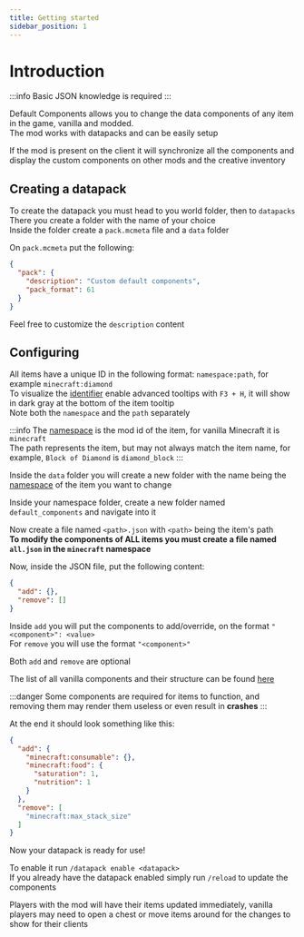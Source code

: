 ```yaml
---
title: Getting started
sidebar_position: 1
---
```


# Introduction

:::info
Basic JSON knowledge is required
:::

Default Components allows you to change the data components of any item in the game, vanilla and modded.  
The mod works with datapacks and can be easily setup

If the mod is present on the client it will synchronize all the components and display the custom components on other mods and the creative inventory

## Creating a datapack

To create the datapack you must head to you world folder, then to `datapacks`  
There you create a folder with the name of your choice  
Inside the folder create a `pack.mcmeta` file and a `data` folder

On `pack.mcmeta` put the following:
```json title="pack.mcmeta"
{
  "pack": {
    "description": "Custom default components",
    "pack_format": 61
  }
}
```
Feel free to customize the `description` content

## Configuring

All items have a unique ID in the following format: `namespace:path`, for example `minecraft:diamond`  
To visualize the [identifier](https://minecraft.wiki/w/Resource_location#Conversion_to_string) enable advanced tooltips with `F3 + H`,
it will show in dark gray at the bottom of the item tooltip  
Note both the `namespace` and the `path` separately

:::info
The [namespace](https://minecraft.wiki/w/Resource_location#Namespaces) is the mod id of the item, for vanilla Minecraft it is `minecraft`  
The path represents the item, but may not always match the item name, for example, `Block of Diamond` is `diamond_block`
:::

Inside the `data` folder you will create a new folder with the name being the [namespace](https://minecraft.wiki/w/Resource_location#Namespaces) of the item you want to change

Inside your namespace folder, create a new folder named `default_components` and navigate into it

Now create a file named `<path>.json` with `<path>` being the item's path  
**To modify the components of ALL items you must create a file named `all.json` in the `minecraft` namespace**

Now, inside the JSON file, put the following content:
```json
{
  "add": {},
  "remove": []
}
```

Inside `add` you will put the components to add/override, on the format `"<component>": <value>`  
For `remove` you will use the format `"<component>"`

Both `add` and `remove` are optional

The list of all vanilla components and their structure can be found [here](https://minecraft.wiki/w/Data_component_format#List_of_components)

:::danger
Some components are required for items to function, and removing them may render them useless or even result in **crashes**
:::

At the end it should look something like this:
```json
{
  "add": {
    "minecraft:consumable": {},
    "minecraft:food": {
      "saturation": 1,
      "nutrition": 1
    }
  },
  "remove": [
    "minecraft:max_stack_size"
  ]
}
```
Now your datapack is ready for use!

To enable it run `/datapack enable <datapack>`  
If you already have the datapack enabled simply run `/reload` to update the components

Players with the mod will have their items updated immediately, vanilla players may need to open a chest
or move items around for the changes to show for their clients
